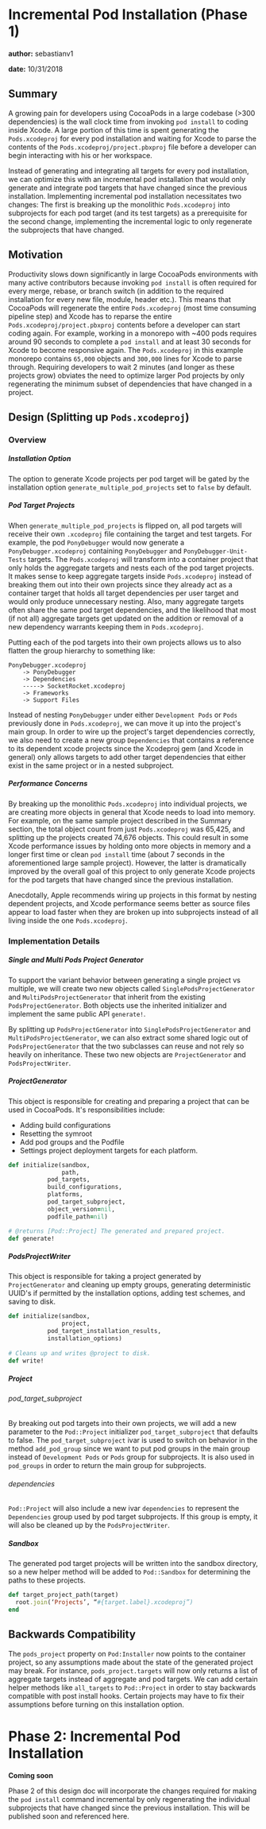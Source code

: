 # Incremental Pod Installation (Phase 1)
**author:** sebastianv1

**date:** 10/31/2018

## Summary
A growing pain for developers using CocoaPods in a large codebase (>300 dependencies) is the wall clock time from invoking `pod install` to coding inside Xcode. A large portion of this time is spent generating the `Pods.xcodeproj` for every pod installation and waiting for Xcode to parse the contents of the `Pods.xcodeproj/project.pbxproj` file before a developer can begin interacting with his or her workspace.

Instead of generating and integrating all targets for every pod installation, we can optimize this with an incremental pod installation that would only generate and integrate pod targets that have changed since the previous installation. Implementing incremental pod installation necessitates two changes: The first is breaking up the monolithic `Pods.xcodeproj` into subprojects for each pod target (and its test targets) as a prerequisite for the second change, implementing the incremental logic to only regenerate the subprojects that have changed.

## Motivation
Productivity slows down significantly in large CocoaPods environments with many active contributors because invoking `pod install` is often required for every merge, rebase, or branch switch (in addition to the required installation for every new file, module, header etc.). This means that CocoaPods will regenerate the entire `Pods.xcodeproj` (most time consuming pipeline step) and Xcode has to reparse the entire `Pods.xcodeproj/project.pbxproj` contents before a developer can start coding again. For example, working in a monorepo with ~400 pods requires around 90 seconds to complete a `pod install` and at least 30 seconds for Xcode to become responsive again. The `Pods.xcodeproj` in this example monorepo contains `65,000` objects and `300,000` lines for Xcode to parse through. Requiring developers to wait 2 minutes (and longer as these projects grow) obviates the need to optimize larger Pod projects by only regenerating the minimum subset of dependencies that have changed in a project.


## Design (Splitting up `Pods.xcodeproj`)
### Overview
##### Installation Option
The option to generate Xcode projects per pod target will be gated by the installation option `generate_multiple_pod_projects` set to `false` by default.

##### Pod Target Projects 
When `generate_multiple_pod_projects` is flipped on, all pod targets will receive their own `.xcodeproj` file containing the target and test targets. For example, the pod `PonyDebugger` would now generate a `PonyDebugger.xcodeproj` containing `PonyDebugger` and `PonyDebugger-Unit-Tests` targets. The `Pods.xcodeproj` will transform into a container project that only holds the aggregate targets and nests each of the pod target projects. It makes sense to keep aggregate targets inside `Pods.xcodeproj` instead of breaking them out into their own projects since they already act as a container target that holds all target dependencies per user target and would only produce unnecessary nesting. Also, many aggregate targets often share the same pod target dependencies, and the likelihood that most (if not all) aggregate targets get updated on the addition or removal of a new dependency warrants keeping them in `Pods.xcodeproj`.


Putting each of the pod targets into their own projects allows us to also flatten the group hierarchy to something like:
```
PonyDebugger.xcodeproj
	-> PonyDebugger
	-> Dependencies
	-----> SocketRocket.xcodeproj
	-> Frameworks
	-> Support Files
```
Instead of nesting `PonyDebugger` under either `Development Pods` or `Pods` previously done in `Pods.xcodeproj`, we can move it up into the project's main group. In order to wire up the project's target dependencies correctly, we also need to create a new group `Dependencies` that contains a reference to its dependent xcode projects since the Xcodeproj gem (and Xcode in general) only allows targets to add other target dependencies that either exist in the same project or in a nested subproject.

##### Performance Concerns
By breaking up the monolithic `Pods.xcodeproj` into individual projects, we are creating more objects in general that Xcode needs to load into memory. For example, on the same sample project described in the Summary section, the total object count from just `Pods.xcodeproj` was 65,425,  and splitting up the projects created 74,676 objects. This could result in some Xcode performance issues by holding onto more objects in memory and a longer first time or clean `pod install` time (about 7 seconds in the aforementioned large sample project). However, the latter is dramatically improved by the overall goal of this project to only generate Xcode projects for the pod targets that have changed since the previous installation. 

Anecdotally, Apple recommends wiring up projects in this format by nesting dependent projects, and Xcode performance seems better as source files appear to load faster when they are broken up into subprojects instead of all living inside the one `Pods.xcodeproj`.


### Implementation Details
##### Single and Multi Pods Project Generator
To support the variant behavior between generating a single project vs multiple, we will create two new objects called `SinglePodsProjectGenerator` and `MultiPodsProjectGenerator` that inherit from the existing `PodsProjectGenerator`. Both objects use the inherited initializer and implement the same public API `generate!`.

By splitting up `PodsProjectGenerator` into `SinglePodsProjectGenerator` and `MultiPodsProjectGenerator`, we can also extract some shared logic out of `PodsProjectGenerator` that the two subclasses can reuse and not rely so heavily on inheritance. These two new objects are `ProjectGenerator` and `PodsProjectWriter`.

##### ProjectGenerator
This object is responsible for creating and preparing a project that can be used in CocoaPods. It's responsibilities include:
- Adding build configurations
- Resetting the symroot
- Add pod groups and the Podfile
- Settings project deployment targets for each platform.

```ruby
def initialize(sandbox, 
               path, 
	       pod_targets, 
	       build_configurations, 
	       platforms, 
	       pod_target_subproject, 
	       object_version=nil, 
	       podfile_path=nil)

# @returns [Pod::Project] The generated and prepared project.
def generate!
```

##### PodsProjectWriter
This object is responsible for taking a project generated by `ProjectGenerator` and cleaning up empty groups, generating deterministic UUID's if permitted by the installation options, adding test schemes, and saving to disk.

```ruby
def initialize(sandbox, 
               project, 
	       pod_target_installation_results, 
	       installation_options)
	       
# Cleans up and writes @project to disk.
def write!
```

##### Project
###### pod_target_subproject

By breaking out pod targets into their own projects, we will add a new parameter to the `Pod::Project` initializer `pod_target_subproject` that defaults to false.
The `pod_target_subproject` ivar is used to switch on behavior in the method `add_pod_group` since we want to put pod groups in the main group instead of `Development Pods` or `Pods` group for subprojects. It is also used in `pod_groups` in order to return the main group for subprojects.

###### dependencies

`Pod::Project` will also include a new ivar `dependencies` to represent the `Dependencies` group used by pod target subprojects. If this group is empty, it will also be cleaned up by the `PodsProjectWriter`.

##### Sandbox
The generated pod target projects will be written into the sandbox directory, so a new helper method will be added to `Pod::Sandbox` for determining the paths to these projects.
```ruby
def target_project_path(target)
  root.join(‘Projects’, “#{target.label}.xcodeproj”)
end
```

## Backwards Compatibility
The `pods_project` property on `Pod:Installer` now points to the container project, so any assumptions made about the state of the generated project may break. For instance, `pods_project.targets` will now only returns a list of aggregate targets instead of aggregate and pod targets. We can add certain helper methods like `all_targets` to `Pod::Project` in order to stay backwards compatible with post install hooks. Certain projects may have to fix their assumptions before turning on this installation option.

# Phase 2: Incremental Pod Installation
**Coming soon**

Phase 2 of this design doc will incorporate the changes required for making the `pod install` command incremental by only regenerating the individual subprojects that have changed since the previous installation. This will be published soon and referenced here.



